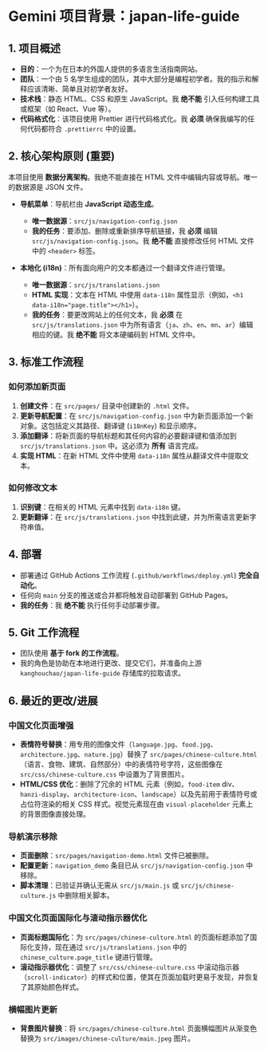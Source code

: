 # Gemini 项目背景：japan-life-guide

## 1. 项目概述

- **目的**：一个为在日本的外国人提供的多语言生活指南网站。
- **团队**：一个由 5 名学生组成的团队，其中大部分是编程初学者。我的指示和解释应该清晰、简单且对初学者友好。
- **技术栈**：静态 HTML、CSS 和原生 JavaScript。我 **绝不能** 引入任何构建工具或框架（如 React、Vue 等）。
- **代码格式化**：该项目使用 Prettier 进行代码格式化。我 **必须** 确保我编写的任何代码都符合 `.prettierrc` 中的设置。

## 2. 核心架构原则 (重要)

本项目使用 **数据分离架构**。我绝不能直接在 HTML 文件中编辑内容或导航。唯一的数据源是 JSON 文件。

- **导航菜单**：导航栏由 **JavaScript 动态生成**。

  - **唯一数据源**：`src/js/navigation-config.json`
  - **我的任务**：要添加、删除或重新排序导航链接，我 **必须** 编辑 `src/js/navigation-config.json`。我 **绝不能** 直接修改任何 HTML 文件中的 `<header>` 标签。

- **本地化 (i18n)**：所有面向用户的文本都通过一个翻译文件进行管理。
  - **唯一数据源**：`src/js/translations.json`
  - **HTML 实现**：文本在 HTML 中使用 `data-i18n` 属性显示（例如，`<h1 data-i18n="page.title"></h1>`）。
  - **我的任务**：要更改网站上的任何文本，我 **必须** 在 `src/js/translations.json` 中为所有语言（`ja`、`zh`、`en`、`mn`、`ar`）编辑相应的键。我 **绝不能** 将文本硬编码到 HTML 文件中。

## 3. 标准工作流程

### 如何添加新页面

1. **创建文件**：在 `src/pages/` 目录中创建新的 `.html` 文件。
2. **更新导航配置**：在 `src/js/navigation-config.json` 中为新页面添加一个新对象。这包括定义其路径、翻译键 (`i18nKey`) 和显示顺序。
3. **添加翻译**：将新页面的导航标题和其任何内容的必要翻译键和值添加到 `src/js/translations.json` 中。这必须为 **所有** 语言完成。
4. **实现 HTML**：在新 HTML 文件中使用 `data-i18n` 属性从翻译文件中提取文本。

### 如何修改文本

1. **识别键**：在相关的 HTML 元素中找到 `data-i18n` 键。
2. **更新翻译**：在 `src/js/translations.json` 中找到此键，并为所需语言更新字符串值。

## 4. 部署

- 部署通过 GitHub Actions 工作流程 (`.github/workflows/deploy.yml`) **完全自动化**。
- 任何向 `main` 分支的推送或合并都将触发自动部署到 GitHub Pages。
- **我的任务**：我 **绝不能** 执行任何手动部署步骤。

## 5. Git 工作流程

- 团队使用 **基于 fork 的工作流程**。
- 我的角色是协助在本地进行更改、提交它们，并准备向上游 `kanghouchao/japan-life-guide` 存储库的拉取请求。

## 6. 最近的更改/进展

### 中国文化页面增强

- **表情符号替换**：用专用的图像文件（`language.jpg`、`food.jpg`、`architecture.jpg`、`nature.jpg`）替换了 `src/pages/chinese-culture.html`（语言、食物、建筑、自然部分）中的表情符号字符，这些图像在 `src/css/chinese-culture.css` 中设置为了背景图片。
- **HTML/CSS 优化**：删除了冗余的 HTML 元素（例如，`food-item` div、`hanzi-display`、`architecture-icon`、`landscape`）以及先前用于表情符号或占位符渲染的相关 CSS 样式。视觉元素现在由 `visual-placeholder` 元素上的背景图像直接处理。

### 导航演示移除

- **页面删除**：`src/pages/navigation-demo.html` 文件已被删除。
- **配置更新**：`navigation_demo` 条目已从 `src/js/navigation-config.json` 中移除。
- **脚本清理**：已验证并确认无需从 `src/js/main.js` 或 `src/js/chinese-culture.js` 中删除相关脚本。

### 中国文化页面国际化与滚动指示器优化

- **页面标题国际化**：为 `src/pages/chinese-culture.html` 的页面标题添加了国际化支持，现在通过 `src/js/translations.json` 中的 `chinese_culture.page_title` 键进行管理。
- **滚动指示器优化**：调整了 `src/css/chinese-culture.css` 中滚动指示器（`scroll-indicator`）的样式和位置，使其在页面加载时更易于发现，并恢复了其原始颜色样式。

### 横幅图片更新

- **背景图片替换**：将 `src/pages/chinese-culture.html` 页面横幅图片从渐变色替换为 `src/images/chinese-culture/main.jpeg` 图片。
